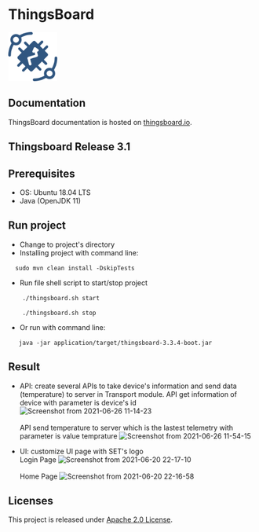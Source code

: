 # ThingsBoard 


<img src="./img/logo.png?raw=true" width="100" height="100">

## Documentation

ThingsBoard documentation is hosted on [thingsboard.io](https://thingsboard.io/docs).

## Thingsboard Release 3.1

## Prerequisites
- OS: Ubuntu 18.04 LTS
- Java (OpenJDK 11)

## Run project
- Change to project's directory
- Installing project with command line:
```
  sudo mvn clean install -DskipTests
```
- Run file shell script to start/stop project
```
    ./thingsboard.sh start
```
```
    ./thingsboard.sh stop
```
- Or run with command line:
```
   java -jar application/target/thingsboard-3.3.4-boot.jar
```

## Result
- API: create several APIs to take device's information and send data (temperature) to server in Transport module.
  API get information of device with parameter is device's id
    ![Screenshot from 2021-06-26 11-14-23](https://user-images.githubusercontent.com/49309912/123501544-e795cc00-d66f-11eb-8321-f83bd0681c2a.png)
    </br>
    </br>
  API send temperature to server which is the lastest telemetry with parameter is value temprature
  ![Screenshot from 2021-06-26 11-54-15](https://user-images.githubusercontent.com/49309912/123502264-44e04c00-d675-11eb-8cdc-57895b4b49c9.png)
  </br>


- UI: customize UI page with SET's logo
  </br>
  Login Page
  ![Screenshot from 2021-06-20 22-17-10](https://user-images.githubusercontent.com/49309912/123501234-9dabe680-d66d-11eb-8683-f99895364aa2.png)
  </br>
  </br>
  Home Page
  ![Screenshot from 2021-06-20 22-16-58](https://user-images.githubusercontent.com/49309912/123501236-9f75aa00-d66d-11eb-830a-05cf09a50602.png)



## Licenses

This project is released under [Apache 2.0 License](./LICENSE).
